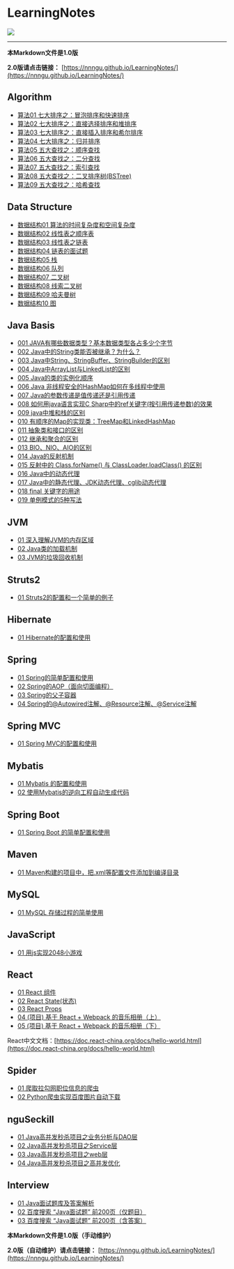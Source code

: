 # LearningNotes
![](https://raw.githubusercontent.com/nnngu/FigureBed/master/2018/1/29/001.jpeg)

--- 

**本Markdown文件是1.0版** 

**2.0版请点击链接：** [https://nnngu.github.io/LearningNotes/](https://nnngu.github.io/LearningNotes/)



## Algorithm
* [算法01 七大排序之：冒泡排序和快速排序](https://github.com/nnngu/LearningNotes/blob/master/Algorithm/%E7%AE%97%E6%B3%9501%20%E4%B8%83%E5%A4%A7%E6%8E%92%E5%BA%8F%E4%B9%8B%EF%BC%9A%E5%86%92%E6%B3%A1%E6%8E%92%E5%BA%8F%E5%92%8C%E5%BF%AB%E9%80%9F%E6%8E%92%E5%BA%8F.md)
* [算法02 七大排序之：直接选择排序和堆排序](https://github.com/nnngu/LearningNotes/blob/master/Algorithm/%E7%AE%97%E6%B3%9502%20%E4%B8%83%E5%A4%A7%E6%8E%92%E5%BA%8F%E4%B9%8B%EF%BC%9A%E7%9B%B4%E6%8E%A5%E9%80%89%E6%8B%A9%E6%8E%92%E5%BA%8F%E5%92%8C%E5%A0%86%E6%8E%92%E5%BA%8F.md)
* [算法03 七大排序之：直接插入排序和希尔排序](https://github.com/nnngu/LearningNotes/blob/master/Algorithm/%E7%AE%97%E6%B3%9503%20%E4%B8%83%E5%A4%A7%E6%8E%92%E5%BA%8F%E4%B9%8B%EF%BC%9A%E7%9B%B4%E6%8E%A5%E6%8F%92%E5%85%A5%E6%8E%92%E5%BA%8F%E5%92%8C%E5%B8%8C%E5%B0%94%E6%8E%92%E5%BA%8F.md)
* [算法04 七大排序之：归并排序](https://github.com/nnngu/LearningNotes/blob/master/Algorithm/%E7%AE%97%E6%B3%9504%20%E4%B8%83%E5%A4%A7%E6%8E%92%E5%BA%8F%E4%B9%8B%EF%BC%9A%E5%BD%92%E5%B9%B6%E6%8E%92%E5%BA%8F.md)
* [算法05 五大查找之：顺序查找](https://github.com/nnngu/LearningNotes/blob/master/Algorithm/%E7%AE%97%E6%B3%9505%20%E4%BA%94%E5%A4%A7%E6%9F%A5%E6%89%BE%E4%B9%8B%EF%BC%9A%E9%A1%BA%E5%BA%8F%E6%9F%A5%E6%89%BE.md)
* [算法06 五大查找之：二分查找](https://github.com/nnngu/LearningNotes/blob/master/Algorithm/%E7%AE%97%E6%B3%9506%20%E4%BA%94%E5%A4%A7%E6%9F%A5%E6%89%BE%E4%B9%8B%EF%BC%9A%E4%BA%8C%E5%88%86%E6%9F%A5%E6%89%BE.md)
* [算法07 五大查找之：索引查找](https://github.com/nnngu/LearningNotes/blob/master/Algorithm/%E7%AE%97%E6%B3%9507%20%E4%BA%94%E5%A4%A7%E6%9F%A5%E6%89%BE%E4%B9%8B%EF%BC%9A%E7%B4%A2%E5%BC%95%E6%9F%A5%E6%89%BE.md)
* [算法08 五大查找之：二叉排序树(BSTree)](https://github.com/nnngu/LearningNotes/blob/master/Algorithm/%E7%AE%97%E6%B3%9508%20%E4%BA%94%E5%A4%A7%E6%9F%A5%E6%89%BE%E4%B9%8B%EF%BC%9A%E4%BA%8C%E5%8F%89%E6%8E%92%E5%BA%8F%E6%A0%91(BSTree).md)
* [算法09 五大查找之：哈希查找](https://github.com/nnngu/LearningNotes/blob/master/Algorithm/%E7%AE%97%E6%B3%9509%20%E4%BA%94%E5%A4%A7%E6%9F%A5%E6%89%BE%E4%B9%8B%EF%BC%9A%E5%93%88%E5%B8%8C%E6%9F%A5%E6%89%BE.md)


## Data Structure
* [数据结构01 算法的时间复杂度和空间复杂度](https://github.com/nnngu/LearningNotes/blob/master/Data%20Structure/%E6%95%B0%E6%8D%AE%E7%BB%93%E6%9E%8401%20%E7%AE%97%E6%B3%95%E7%9A%84%E6%97%B6%E9%97%B4%E5%A4%8D%E6%9D%82%E5%BA%A6%E5%92%8C%E7%A9%BA%E9%97%B4%E5%A4%8D%E6%9D%82%E5%BA%A6.md)
* [数据结构02 线性表之顺序表](https://github.com/nnngu/LearningNotes/blob/master/Data%20Structure/%E6%95%B0%E6%8D%AE%E7%BB%93%E6%9E%8402%20%E7%BA%BF%E6%80%A7%E8%A1%A8%E4%B9%8B%E9%A1%BA%E5%BA%8F%E8%A1%A8.md)
* [数据结构03 线性表之链表](https://github.com/nnngu/LearningNotes/blob/master/Data%20Structure/%E6%95%B0%E6%8D%AE%E7%BB%93%E6%9E%8403%20%E7%BA%BF%E6%80%A7%E8%A1%A8%E4%B9%8B%E9%93%BE%E8%A1%A8.md)
* [数据结构04 链表的面试题](https://github.com/nnngu/LearningNotes/blob/master/Data%20Structure/%E6%95%B0%E6%8D%AE%E7%BB%93%E6%9E%8404%20%E9%93%BE%E8%A1%A8%E7%9A%84%E9%9D%A2%E8%AF%95%E9%A2%98.md)
* [数据结构05 栈](https://github.com/nnngu/LearningNotes/blob/master/Data%20Structure/%E6%95%B0%E6%8D%AE%E7%BB%93%E6%9E%8405%20%E6%A0%88.md)
* [数据结构06 队列](https://github.com/nnngu/LearningNotes/blob/master/Data%20Structure/%E6%95%B0%E6%8D%AE%E7%BB%93%E6%9E%8406%20%E9%98%9F%E5%88%97.md)
* [数据结构07 二叉树](https://github.com/nnngu/LearningNotes/blob/master/Data%20Structure/%E6%95%B0%E6%8D%AE%E7%BB%93%E6%9E%8407%20%E4%BA%8C%E5%8F%89%E6%A0%91.md)
* [数据结构08 线索二叉树](https://github.com/nnngu/LearningNotes/blob/master/Data%20Structure/%E6%95%B0%E6%8D%AE%E7%BB%93%E6%9E%8408%20%E7%BA%BF%E7%B4%A2%E4%BA%8C%E5%8F%89%E6%A0%91.md)
* [数据结构09 哈夫曼树](https://github.com/nnngu/LearningNotes/blob/master/Data%20Structure/%E6%95%B0%E6%8D%AE%E7%BB%93%E6%9E%8409%20%E5%93%88%E5%A4%AB%E6%9B%BC%E6%A0%91.md)
* [数据结构10 图](https://github.com/nnngu/LearningNotes/blob/master/Data%20Structure/%E6%95%B0%E6%8D%AE%E7%BB%93%E6%9E%8410%20%E5%9B%BE.md)


## Java Basis
* [001 JAVA有哪些数据类型？基本数据类型各占多少个字节](https://github.com/nnngu/LearningNotes/blob/master/Java%20Basis/001%20JAVA%E6%9C%89%E5%93%AA%E4%BA%9B%E6%95%B0%E6%8D%AE%E7%B1%BB%E5%9E%8B%EF%BC%9F%E5%9F%BA%E6%9C%AC%E6%95%B0%E6%8D%AE%E7%B1%BB%E5%9E%8B%E5%90%84%E5%8D%A0%E5%A4%9A%E5%B0%91%E4%B8%AA%E5%AD%97%E8%8A%82.md)
* [002 Java中的String类能否被继承？为什么？](https://github.com/nnngu/LearningNotes/blob/master/Java%20Basis/002%20Java%E4%B8%AD%E7%9A%84String%E7%B1%BB%E8%83%BD%E5%90%A6%E8%A2%AB%E7%BB%A7%E6%89%BF%EF%BC%9F%E4%B8%BA%E4%BB%80%E4%B9%88%EF%BC%9F.md)
* [003 Java中String、StringBuffer、StringBuilder的区别](https://github.com/nnngu/LearningNotes/blob/master/Java%20Basis/003%20Java%E4%B8%ADString%E3%80%81StringBuffer%E3%80%81StringBuilder%E7%9A%84%E5%8C%BA%E5%88%AB.md)
* [004 Java中ArrayList与LinkedList的区别](https://github.com/nnngu/LearningNotes/blob/master/Java%20Basis/004%20Java%E4%B8%ADArrayList%E4%B8%8ELinkedList%E7%9A%84%E5%8C%BA%E5%88%AB.md)
* [005 Java的类的实例化顺序](https://github.com/nnngu/LearningNotes/blob/master/Java%20Basis/005%20Java%E7%9A%84%E7%B1%BB%E7%9A%84%E5%AE%9E%E4%BE%8B%E5%8C%96%E9%A1%BA%E5%BA%8F.md)
* [006 Java 非线程安全的HashMap如何在多线程中使用](https://github.com/nnngu/LearningNotes/blob/master/Java%20Basis/006%20Java%20%E9%9D%9E%E7%BA%BF%E7%A8%8B%E5%AE%89%E5%85%A8%E7%9A%84HashMap%E5%A6%82%E4%BD%95%E5%9C%A8%E5%A4%9A%E7%BA%BF%E7%A8%8B%E4%B8%AD%E4%BD%BF%E7%94%A8.md)
* [007 Java的参数传递是值传递还是引用传递](https://github.com/nnngu/LearningNotes/blob/master/Java%20Basis/007%20Java%E7%9A%84%E5%8F%82%E6%95%B0%E4%BC%A0%E9%80%92%E6%98%AF%E5%80%BC%E4%BC%A0%E9%80%92%E8%BF%98%E6%98%AF%E5%BC%95%E7%94%A8%E4%BC%A0%E9%80%92.md)
* [008 如何用java语言实现C Sharp中的ref关键字(按引用传递参数)的效果](https://github.com/nnngu/LearningNotes/blob/master/Java%20Basis/008%20%E5%A6%82%E4%BD%95%E7%94%A8java%E8%AF%AD%E8%A8%80%E5%AE%9E%E7%8E%B0C%20Sharp%E4%B8%AD%E7%9A%84ref%E5%85%B3%E9%94%AE%E5%AD%97(%E6%8C%89%E5%BC%95%E7%94%A8%E4%BC%A0%E9%80%92%E5%8F%82%E6%95%B0)%E7%9A%84%E6%95%88%E6%9E%9C.md)
* [009 java中堆和栈的区别](https://github.com/nnngu/LearningNotes/blob/master/Java%20Basis/009%20java%E4%B8%AD%E5%A0%86%E5%92%8C%E6%A0%88%E7%9A%84%E5%8C%BA%E5%88%AB.md)
* [010 有顺序的Map的实现类：TreeMap和LinkedHashMap](https://github.com/nnngu/LearningNotes/blob/master/Java%20Basis/010%20%E6%9C%89%E9%A1%BA%E5%BA%8F%E7%9A%84Map%E7%9A%84%E5%AE%9E%E7%8E%B0%E7%B1%BB%EF%BC%9ATreeMap%E5%92%8CLinkedHashMap.md)
* [011 抽象类和接口的区别](https://github.com/nnngu/LearningNotes/blob/master/Java%20Basis/011%20%E6%8A%BD%E8%B1%A1%E7%B1%BB%E5%92%8C%E6%8E%A5%E5%8F%A3%E7%9A%84%E5%8C%BA%E5%88%AB.md)
* [012 继承和聚合的区别](https://github.com/nnngu/LearningNotes/blob/master/Java%20Basis/012%20%E7%BB%A7%E6%89%BF%E5%92%8C%E8%81%9A%E5%90%88%E7%9A%84%E5%8C%BA%E5%88%AB.md)
* [013 BIO、NIO、AIO的区别](https://github.com/nnngu/LearningNotes/blob/master/Java%20Basis/013%20BIO%E3%80%81NIO%E3%80%81AIO%E7%9A%84%E5%8C%BA%E5%88%AB.md)
* [014 Java的反射机制](https://github.com/nnngu/LearningNotes/blob/master/Java%20Basis/014%20Java%E7%9A%84%E5%8F%8D%E5%B0%84%E6%9C%BA%E5%88%B6.md)
* [015 反射中的 Class.forName() 与 ClassLoader.loadClass() 的区别](https://github.com/nnngu/LearningNotes/blob/master/Java%20Basis/015%20%E5%8F%8D%E5%B0%84%E4%B8%AD%E7%9A%84%20Class.forName()%20%E4%B8%8E%20ClassLoader.loadClass()%20%E7%9A%84%E5%8C%BA%E5%88%AB.md)
* [016 Java中的动态代理](https://github.com/nnngu/LearningNotes/blob/master/Java%20Basis/016%20Java%E4%B8%AD%E7%9A%84%E5%8A%A8%E6%80%81%E4%BB%A3%E7%90%86.md)
* [017 Java中的静态代理、JDK动态代理、cglib动态代理](https://github.com/nnngu/LearningNotes/blob/master/Java%20Basis/017%20Java%E4%B8%AD%E7%9A%84%E9%9D%99%E6%80%81%E4%BB%A3%E7%90%86%E3%80%81JDK%E5%8A%A8%E6%80%81%E4%BB%A3%E7%90%86%E3%80%81cglib%E5%8A%A8%E6%80%81%E4%BB%A3%E7%90%86.md)
* [018 final 关键字的用途](https://github.com/nnngu/LearningNotes/blob/master/Java%20Basis/018%20final%20%E5%85%B3%E9%94%AE%E5%AD%97%E7%9A%84%E7%94%A8%E9%80%94.md)
* [019 单例模式的5种写法](https://github.com/nnngu/LearningNotes/blob/master/Java%20Basis/019%20%E5%8D%95%E4%BE%8B%E6%A8%A1%E5%BC%8F%E7%9A%845%E7%A7%8D%E5%86%99%E6%B3%95.md)




## JVM
* [01 深入理解JVM的内存区域](https://github.com/nnngu/LearningNotes/blob/master/JVM/01%20%E6%B7%B1%E5%85%A5%E7%90%86%E8%A7%A3JVM%E7%9A%84%E5%86%85%E5%AD%98%E5%8C%BA%E5%9F%9F.md)
* [02 Java类的加载机制](https://github.com/nnngu/LearningNotes/blob/master/JVM/02%20Java%E7%B1%BB%E7%9A%84%E5%8A%A0%E8%BD%BD%E6%9C%BA%E5%88%B6.md)
* [03 JVM的垃圾回收机制](https://github.com/nnngu/LearningNotes/blob/master/JVM/03%20JVM%E7%9A%84%E5%9E%83%E5%9C%BE%E5%9B%9E%E6%94%B6%E6%9C%BA%E5%88%B6.md)



## Struts2
* [01 Struts2的配置和一个简单的例子](https://github.com/nnngu/LearningNotes/blob/master/Struts2/01%20Struts2%E7%9A%84%E9%85%8D%E7%BD%AE%E5%92%8C%E4%B8%80%E4%B8%AA%E7%AE%80%E5%8D%95%E7%9A%84%E4%BE%8B%E5%AD%90.md)



## Hibernate
* [01 Hibernate的配置和使用](https://github.com/nnngu/LearningNotes/blob/master/Hibernate/01%20Hibernate%E7%9A%84%E9%85%8D%E7%BD%AE%E5%92%8C%E4%BD%BF%E7%94%A8.md)


## Spring
* [01 Spring的简单配置和使用](https://github.com/nnngu/LearningNotes/blob/master/Spring/01%20Spring%E7%9A%84%E7%AE%80%E5%8D%95%E9%85%8D%E7%BD%AE%E5%92%8C%E4%BD%BF%E7%94%A8.md)
* [02 Spring的AOP（面向切面编程）](https://github.com/nnngu/LearningNotes/blob/master/Spring/02%20Spring%E7%9A%84AOP%EF%BC%88%E9%9D%A2%E5%90%91%E5%88%87%E9%9D%A2%E7%BC%96%E7%A8%8B%EF%BC%89.md)
* [03 Spring的父子容器](https://github.com/nnngu/LearningNotes/blob/master/Spring/03%20Spring%E7%9A%84%E7%88%B6%E5%AD%90%E5%AE%B9%E5%99%A8.md)
* [04 Spring的@Autowired注解、@Resource注解、@Service注解](https://github.com/nnngu/LearningNotes/blob/master/Spring/04%20Spring%E7%9A%84%40Autowired%E6%B3%A8%E8%A7%A3%E3%80%81%40Resource%E6%B3%A8%E8%A7%A3%E3%80%81%40Service%E6%B3%A8%E8%A7%A3.md)


## Spring MVC
* [01 Spring MVC的配置和使用](https://github.com/nnngu/LearningNotes/blob/master/Spring%20MVC/01%20Spring%20MVC%E7%9A%84%E9%85%8D%E7%BD%AE%E5%92%8C%E4%BD%BF%E7%94%A8.md)


## Mybatis
* [01 Mybatis 的配置和使用](https://github.com/nnngu/LearningNotes/blob/master/Mybatis/01%20Mybatis%20%E7%9A%84%E9%85%8D%E7%BD%AE%E5%92%8C%E4%BD%BF%E7%94%A8.md)
* [02 使用Mybatis的逆向工程自动生成代码](https://github.com/nnngu/LearningNotes/blob/master/Mybatis/02%20%E4%BD%BF%E7%94%A8Mybatis%E7%9A%84%E9%80%86%E5%90%91%E5%B7%A5%E7%A8%8B%E8%87%AA%E5%8A%A8%E7%94%9F%E6%88%90%E4%BB%A3%E7%A0%81.md)


## Spring Boot
* [01 Spring Boot 的简单配置和使用](https://github.com/nnngu/LearningNotes/blob/master/Spring%20Boot/01%20Spring%20Boot%20%E7%9A%84%E7%AE%80%E5%8D%95%E9%85%8D%E7%BD%AE%E5%92%8C%E4%BD%BF%E7%94%A8.md)


## Maven
* [01 Maven构建的项目中，把.xml等配置文件添加到编译目录](https://github.com/nnngu/LearningNotes/blob/master/Maven/01%20Maven%E6%9E%84%E5%BB%BA%E7%9A%84%E9%A1%B9%E7%9B%AE%E4%B8%AD%EF%BC%8C%E6%8A%8A.xml%E7%AD%89%E9%85%8D%E7%BD%AE%E6%96%87%E4%BB%B6%E6%B7%BB%E5%8A%A0%E5%88%B0%E7%BC%96%E8%AF%91%E7%9B%AE%E5%BD%95.md)


## MySQL
* [01 MySQL 存储过程的简单使用](https://github.com/nnngu/LearningNotes/blob/master/MySQL/01%20MySQL%20%E5%AD%98%E5%82%A8%E8%BF%87%E7%A8%8B%E7%9A%84%E7%AE%80%E5%8D%95%E4%BD%BF%E7%94%A8.md)



## JavaScript
* [01 用js实现2048小游戏](https://github.com/nnngu/LearningNotes/blob/master/JavaScript/01%20%E7%94%A8js%E5%AE%9E%E7%8E%B02048%E5%B0%8F%E6%B8%B8%E6%88%8F.md)



## React 
* [01 React 组件](https://github.com/nnngu/LearningNotes/blob/master/React/01%20React%20%E7%BB%84%E4%BB%B6.md)
* [02 React State(状态)](https://github.com/nnngu/LearningNotes/blob/master/React/02%20React%20State(%E7%8A%B6%E6%80%81).md)
* [03 React Props](https://github.com/nnngu/LearningNotes/blob/master/React/03%20React%20Props.md)
* [04 (项目) 基于 React + Webpack 的音乐相册（上）](https://github.com/nnngu/LearningNotes/blob/master/React/04%20(%E9%A1%B9%E7%9B%AE)%20%E5%9F%BA%E4%BA%8E%20React%20%2B%20%20Webpack%20%E7%9A%84%E9%9F%B3%E4%B9%90%E7%9B%B8%E5%86%8C%EF%BC%88%E4%B8%8A%EF%BC%89.md)
* [05 (项目) 基于 React + Webpack 的音乐相册（下）](https://github.com/nnngu/LearningNotes/blob/master/React/05%20(%E9%A1%B9%E7%9B%AE)%20%E5%9F%BA%E4%BA%8E%20React%20%2B%20Webpack%20%E7%9A%84%E9%9F%B3%E4%B9%90%E7%9B%B8%E5%86%8C%EF%BC%88%E4%B8%8B%EF%BC%89.md)

React中文文档：[https://doc.react-china.org/docs/hello-world.html](https://doc.react-china.org/docs/hello-world.html)



## Spider
* [01 爬取拉勾网职位信息的爬虫](https://github.com/nnngu/LearningNotes/blob/master/Spider/01%20%E7%88%AC%E5%8F%96%E6%8B%89%E5%8B%BE%E7%BD%91%E8%81%8C%E4%BD%8D%E4%BF%A1%E6%81%AF%E7%9A%84%E7%88%AC%E8%99%AB.md)
* [02 Python爬虫实现百度图片自动下载](https://github.com/nnngu/LearningNotes/blob/master/Spider/02%20Python%E7%88%AC%E8%99%AB%E5%AE%9E%E7%8E%B0%E7%99%BE%E5%BA%A6%E5%9B%BE%E7%89%87%E8%87%AA%E5%8A%A8%E4%B8%8B%E8%BD%BD.md)



## nguSeckill
* [01 Java高并发秒杀项目之业务分析与DAO层](https://github.com/nnngu/LearningNotes/blob/master/nguSeckill/01%20Java%E9%AB%98%E5%B9%B6%E5%8F%91%E7%A7%92%E6%9D%80%E9%A1%B9%E7%9B%AE%E4%B9%8B%E4%B8%9A%E5%8A%A1%E5%88%86%E6%9E%90%E4%B8%8EDAO%E5%B1%82.md)
* [02 Java高并发秒杀项目之Service层](https://github.com/nnngu/LearningNotes/blob/master/nguSeckill/02%20Java%E9%AB%98%E5%B9%B6%E5%8F%91%E7%A7%92%E6%9D%80%E9%A1%B9%E7%9B%AE%E4%B9%8BService%E5%B1%82.md)
* [03 Java高并发秒杀项目之web层](https://github.com/nnngu/LearningNotes/blob/master/nguSeckill/03%20Java%E9%AB%98%E5%B9%B6%E5%8F%91%E7%A7%92%E6%9D%80%E9%A1%B9%E7%9B%AE%E4%B9%8Bweb%E5%B1%82.md)
* [04 Java高并发秒杀项目之高并发优化](https://github.com/nnngu/LearningNotes/blob/master/nguSeckill/04%20Java%E9%AB%98%E5%B9%B6%E5%8F%91%E7%A7%92%E6%9D%80%E9%A1%B9%E7%9B%AE%E4%B9%8B%E9%AB%98%E5%B9%B6%E5%8F%91%E4%BC%98%E5%8C%96.md)


## Interview
* [01 Java面试题库及答案解析](https://github.com/nnngu/LearningNotes/blob/master/Interview/01%20Java%E9%9D%A2%E8%AF%95%E9%A2%98%E5%BA%93%E5%8F%8A%E7%AD%94%E6%A1%88%E8%A7%A3%E6%9E%90.md)
* [02 百度搜索 “Java面试题” 前200页（仅题目）](https://github.com/nnngu/LearningNotes/blob/master/Interview/02%20%E7%99%BE%E5%BA%A6%E6%90%9C%E7%B4%A2%20%E2%80%9CJava%E9%9D%A2%E8%AF%95%E9%A2%98%E2%80%9D%20%E5%89%8D200%E9%A1%B5%EF%BC%88%E4%BB%85%E9%A2%98%E7%9B%AE%EF%BC%89.md)
* [03 百度搜索 “Java面试题” 前200页（含答案）](https://github.com/nnngu/LearningNotes/blob/master/Interview/03%20%E7%99%BE%E5%BA%A6%E6%90%9C%E7%B4%A2%20%E2%80%9CJava%E9%9D%A2%E8%AF%95%E9%A2%98%E2%80%9D%20%E5%89%8D200%E9%A1%B5%EF%BC%88%E5%90%AB%E7%AD%94%E6%A1%88%EF%BC%89.md)
 
 

**本Markdown文件是1.0版（手动维护）** 

**2.0版（自动维护）请点击链接：** [https://nnngu.github.io/LearningNotes/](https://nnngu.github.io/LearningNotes/)
 
 